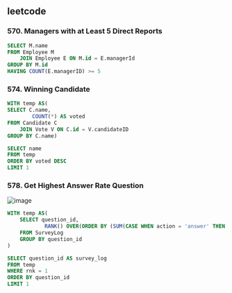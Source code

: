 ## leetcode 
### 570. Managers with at Least 5 Direct Reports
```sql
SELECT M.name 
FROM Employee M
    JOIN Employee E ON M.id = E.managerId 
GROUP BY M.id 
HAVING COUNT(E.managerID) >= 5
``` 

### 574. Winning Candidate
```sql
WITH temp AS(
SELECT C.name,
        COUNT(*) AS voted 
FROM Candidate C 
    JOIN Vote V ON C.id = V.candidateID
GROUP BY C.name) 

SELECT name
FROM temp 
ORDER BY voted DESC 
LIMIT 1 
```

### 578. Get Highest Answer Rate Question
![image](https://user-images.githubusercontent.com/106100150/213122948-5c52b6f0-3de4-4449-b1af-8f6812dc1e56.png)

```sql
WITH temp AS(
    SELECT question_id,
            RANK() OVER(ORDER BY (SUM(CASE WHEN action = 'answer' THEN 1 ELSE 0 END)/SUM(CASE WHEN action = 'show' THEN 1 ELSE 0 END))DESC) AS rnk
    FROM SurveyLog 
    GROUP BY question_id 
)

SELECT question_id AS survey_log
FROM temp 
WHERE rnk = 1 
ORDER BY question_id
LIMIT 1
```
